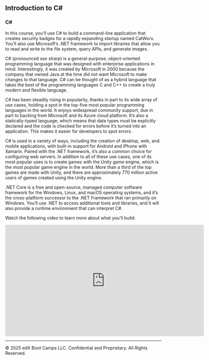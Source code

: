 ## Introduction to C#

### C#

In this course, you’ll use C# to build a command-line application that creates security badges for a rapidly expanding startup named CatWorx. You’ll also use Microsoft’s .NET framework to import libraries that allow you to read and write to the file system, query APIs, and generate images.

C# (pronounced _see sharp_) is a general-purpose, object-oriented programming language that was designed with enterprise applications in mind. Interestingly, it was created by Microsoft in 2000 because the company that owned Java at the time did not want Microsoft to make changes to that language. C# can be thought of as a hybrid language that takes the best of the programming languages C and C++ to create a truly modern and flexible language.

C# has been steadily rising in popularity, thanks in part to its wide array of use cases, holding a spot in the top-five most popular programming languages in the world. It enjoys widespread community support, due in part to backing from Microsoft and its Azure cloud platform. It’s also a statically-typed language, which means that data types must be explicitly declared and the code is checked for errors before it’s turned into an application. This makes it easier for developers to spot errors.

C# is used in a variety of ways, including the creation of desktop, web, and mobile applications, with built-in support for Android and iPhone with Xamarin. Paired with the .NET framework, it’s also a common choice for configuring web servers. In addition to all of these use cases, one of its most popular uses is to create games with the Unity game engine, which is the most popular game engine in the world. More than a third of the top games are made with Unity, and there are approximately 770 million active users of games created using the Unity engine.

.NET Core is a free and open-source, managed computer software framework for the Windows, Linux, and macOS operating systems, and it’s the cross-platform successor to the .NET Framework that ran primarily on Windows. You’ll use .NET to access additional tools and libraries, and it will also provide a runtime environment that can interpret C#.

Watch the following video to learn more about what you'll build:

<iframe src="https://fast.wistia.net/embed/iframe/rncjex3ruc?seo=false" title="Continuation Course: C# Video" allow="autoplay; fullscreen" allowtransparency="true" frameborder="0" scrolling="no" class="wistia_embed" name="wistia_embed" allowfullscreen msallowfullscreen width="640" height="360"></iframe>

---

© 2025 edX Boot Camps LLC. Confidential and Proprietary. All Rights Reserved.
